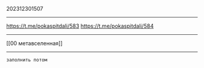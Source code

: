 202312301507
***
https://t.me/pokaspitdali/583
https://t.me/pokaspitdali/584
***
[[00 метавселенная]]
***
`заполнить потом`